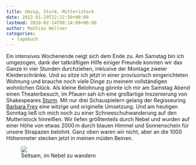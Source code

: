 ```yaml
---
title: Umzug, Sturm, Mutteristock
date: 2012-01-29T22:22:50+00:00
lastmod: 2020-02-14T00:14:09+00:00
author: Mathias Wellner
categories:
  - tagebuch
---
```

Ein intensives Wochenende neigt sich dem Ende zu. Am Samstag bin ich umgezogen, dank der tatkräftigen Hilfe einiger Freunde konnten wir das Ganze in vier Stunden durchziehen, inklusive der Montage zweier Kleiderschränke. Und so sitze ich jetzt in einer provisorisch eingerichteten Wohnung und brauche noch viele Dinge zu meinem vollständigen wohnlichen Glück. Als kleine Belohnung gönnte ich mir am Samstag Abend einen Theaterbesuch, im Pfauen sah ich eine großartige Inszenierung von Shakespeares [Sturm](http://de.wikipedia.org/wiki/Der_Sturm_%28Shakespeare%29). Mit nur drei Schauspielern gelang der Regisseuring [Barbara Frey](http://de.wikipedia.org/wiki/Barbara_Frey) eine witzige und originelle Umsetzung. Und am heutigen Sonntag ließ ich mich noch zu einer Schneeschuhwanderung auf den Mutteristock hinreißen. Wir liefen größtenteils durch Nebel und wurden auf einer Höhe von etwas 2000&thinsp;m durch blauen Himmel und Sonnenschein für unsere Strapazen belohnt. Ganz oben waren wir nicht, aber an die 1000 Höhenmeter stecken jetzt in meinen müden Beinen. 

<figure style="max-width: 500px">
  <img src="https://lh5.googleusercontent.com/-Tg3cV9XmVqE/TyWnMJzfrkI/AAAAAAAAAUE/DoWbxiqGUvQ/s800/DW_20120129_0001_art.jpg"/>
  <figcaption>Seltsam, im Nebel zu wandern</figcaption>
</figure>
